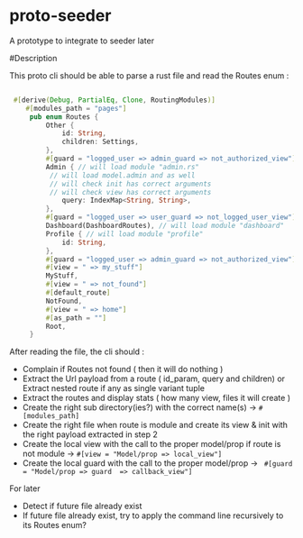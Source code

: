 # proto-seeder
A prototype to integrate to seeder later


#Description

This proto cli should be able to parse a rust file and read the Routes enum :

```rust

 #[derive(Debug, PartialEq, Clone, RoutingModules)]
    #[modules_path = "pages"]
     pub enum Routes {
         Other {
             id: String,
             children: Settings,
         },
         #[guard = "logged_user => admin_guard => not_authorized_view"]
         Admin { // will load module "admin.rs"
          // will load model.admin and as well
          // will check init has correct arguments
          // will check view has correct arguments
             query: IndexMap<String, String>,
         },
         #[guard = "logged_user => user_guard => not_logged_user_view"]
         Dashboard(DashboardRoutes), // will load module "dashboard"
         Profile { // will load module "profile"
             id: String,
         },
         #[guard = "logged_user => admin_guard => not_authorized_view"]
         #[view = " => my_stuff"]
         MyStuff,
         #[view = " => not_found"]
         #[default_route]
         NotFound,
         #[view = " => home"]
         #[as_path = ""]
         Root,
     }

```


After reading the file, the cli should :

- Complain if Routes not found ( then it will do nothing )
- Extract the Url payload from a route ( id_param, query and children) or Extract nested route if any as single variant tuple
- Extract the routes and display stats ( how many view, files it will create )
- Create the right sub directory(ies?) with the correct name(s) ->   `#[modules_path]`
- Create the right file when route is module and create its view & init with the right payload extracted in step 2
- Create the local view with the call to the proper model/prop if route is not module ->   `#[view = "Model/prop => local_view"]`
- Create the local guard with the call to the proper model/prop ->  ` #[guard = "Model/prop => guard  => callback_view"]`



For later
- Detect if future file already exist
- If future file already exist, try to apply the command line recursively to its Routes enum?
